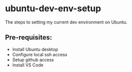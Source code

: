 # ubuntu-dev-env-setup
The steps to setting my current dev environment on Ubuntu.

## Pre-requisites:
- Install Ubuntu desktop
- Configure local ssh access
- Setup github access
- Install VS Code
